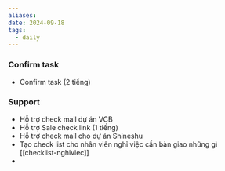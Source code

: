 ```yaml
---
aliases: 
date: 2024-09-18
tags:
  - daily
---
```

### Confirm task 
- Confirm task (2 tiếng)
### Support
- Hỗ trợ check mail dự án VCB
- Hỗ trợ Sale check link (1 tiếng)
- Hỗ trợ check mail cho dự án Shineshu
- Tạo check list cho nhân viên nghỉ việc cần bàn giao những gì [[checklist-nghiviec]]
-
